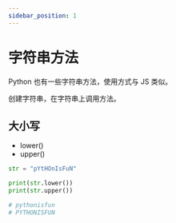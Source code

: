 ```yaml
---
sidebar_position: 1
---
```


# 字符串方法

Python 也有一些字符串方法，使用方式与 JS 类似。

创建字符串，在字符串上调用方法。

## 大小写

- lower()
- upper()

```python
str = "pYtHOnIsFuN"

print(str.lower())
print(str.upper())

# pythonisfun
# PYTHONISFUN
```

